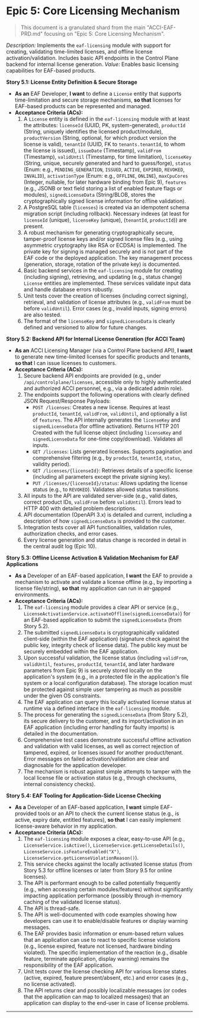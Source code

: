 # Epic 5: Core Licensing Mechanism
>
> This document is a granulated shard from the main "ACCI-EAF-PRD.md" focusing on "Epic 5: Core Licensing Mechanism".

*Description:* Implements the `eaf-licensing` module with support for creating, validating time-limited licenses, and offline license activation/validation. Includes basic API endpoints in the Control Plane backend for internal license generation.
*Value:* Enables basic licensing capabilities for EAF-based products.

**Story 5.1: License Entity Definition & Secure Storage**

* **As an** EAF Developer, **I want** to define a `License` entity that supports time-limitation and secure storage mechanisms, **so that** licenses for EAF-based products can be represented and managed.
* **Acceptance Criteria (ACs):**
    1. A `License` entity is defined in the `eaf-licensing` module with at least the attributes: `licenseId` (UUID, PK, system-generated), `productId` (String, uniquely identifies the licensed product/module), `productVersion` (String, optional, for which product version the license is valid), `tenantId` (UUID, FK to `tenants.tenantId`, to whom the license is issued), `issueDate` (Timestamp), `validFrom` (Timestamp), `validUntil` (Timestamp, for time limitation), `licenseKey` (String, unique, securely generated and hard to guess/forge), `status` (Enum: e.g., `PENDING_GENERATION`, `ISSUED`, `ACTIVE`, `EXPIRED`, `REVOKED`, `INVALID`), `activationType` (Enum: e.g., `OFFLINE`, `ONLINE`), `maxCpuCores` (Integer, nullable, for later hardware binding from Epic 9), `features` (e.g., JSONB or text field storing a list of enabled feature flags or modules), `signedLicenseData` (String/BLOB, stores the cryptographically signed license information for offline validation).
    2. A PostgreSQL table (`licenses`) is created via an idempotent schema migration script (including rollback). Necessary indexes (at least for `licenseId` (unique), `licenseKey` (unique), (`tenantId`, `productId`)) are present.
    3. A robust mechanism for generating cryptographically secure, tamper-proof license keys and/or signed license files (e.g., using asymmetric cryptography like RSA or ECDSA) is implemented. The private key for signing is managed securely and is not part of the EAF code or the deployed application. The key management process (generation, storage, rotation of the private key) is documented.
    4. Basic backend services in the `eaf-licensing` module for creating (including signing), retrieving, and updating (e.g., status change) `License` entities are implemented. These services validate input data and handle database errors robustly.
    5. Unit tests cover the creation of licenses (including correct signing), retrieval, and validation of license attributes (e.g., `validFrom` must be before `validUntil`). Error cases (e.g., invalid inputs, signing errors) are also tested.
    6. The format of the `licenseKey` and `signedLicenseData` is clearly defined and versioned to allow for future changes.

**Story 5.2: Backend API for Internal License Generation (for ACCI Team)**

* **As an** ACCI Licensing Manager (via a Control Plane backend API), **I want** to generate new time-limited licenses for specific products and tenants, **so that** I can issue licenses to customers.
* **Acceptance Criteria (ACs):**
    1. Secure backend API endpoints are provided (e.g., under `/api/controlplane/licenses`, accessible only to highly authenticated and authorized ACCI personnel, e.g., via a dedicated admin role).
    2. The endpoints support the following operations with clearly defined JSON Request/Response Payloads:
        * `POST /licenses`: Creates a new license. Requires at least `productId`, `tenantId`, `validFrom`, `validUntil`, and optionally a list of `features`. The API internally generates the `licenseKey` and `signedLicenseData` (for offline activation). Returns HTTP 201 Created with the full license object (including `licenseKey` and `signedLicenseData` for one-time copy/download). Validates all inputs.
        * `GET /licenses`: Lists generated licenses. Supports pagination and comprehensive filtering (e.g., by `productId`, `tenantId`, `status`, validity period).
        * `GET /licenses/{licenseId}`: Retrieves details of a specific license (including all parameters except the private signing key).
        * `PUT /licenses/{licenseId}/status`: Allows updating the license status (e.g., to `REVOKED`). Validates allowed status transitions.
    3. All inputs to the API are validated server-side (e.g., valid dates, correct product IDs, `validFrom` before `validUntil`). Errors lead to HTTP 400 with detailed problem descriptions.
    4. API documentation (OpenAPI 3.x) is detailed and current, including a description of how `signedLicenseData` is provided to the customer.
    5. Integration tests cover all API functionalities, validation rules, authorization checks, and error cases.
    6. Every license generation and status change is recorded in detail in the central audit log (Epic 10).

**Story 5.3: Offline License Activation & Validation Mechanism for EAF Applications**

* **As a** Developer of an EAF-based application, **I want** the EAF to provide a mechanism to activate and validate a license offline (e.g., by importing a license file/string), **so that** my application can run in air-gapped environments.
* **Acceptance Criteria (ACs):**
    1. The `eaf-licensing` module provides a clear API or service (e.g., `LicenseActivationService.activateOffline(signedLicenseData)`) for an EAF-based application to submit the `signedLicenseData` (from Story 5.2).
    2. The submitted `signedLicenseData` is cryptographically validated client-side (within the EAF application) (signature check against the public key, integrity check of license data). The public key must be securely embedded within the EAF application.
    3. Upon successful validation, the license status (including `validFrom`, `validUntil`, `features`, `productId`, `tenantId`, and later hardware parameters from Epic 9) is securely stored locally on the application's system (e.g., in a protected file in the application's file system or a local configuration database). The storage location must be protected against simple user tampering as much as possible under the given OS constraints.
    4. The EAF application can query this locally activated license status at runtime via a defined interface in the `eaf-licensing` module.
    5. The process for generating the `signedLicenseData` (from Story 5.2), its secure delivery to the customer, and its import/activation in an EAF application (including error handling for faulty imports) is detailed in the documentation.
    6. Comprehensive test cases demonstrate successful offline activation and validation with valid licenses, as well as correct rejection of tampered, expired, or licenses issued for another product/tenant. Error messages on failed activation/validation are clear and diagnosable for the application developer.
    7. The mechanism is robust against simple attempts to tamper with the local license file or activation status (e.g., through checksums, internal consistency checks).

**Story 5.4: EAF Tooling for Application-Side License Checking**

* **As a** Developer of an EAF-based application, **I want** simple EAF-provided tools or an API to check the current license status (e.g., is active, expiry date, entitled features), **so that** I can easily implement license-aware behavior in my application.
* **Acceptance Criteria (ACs):**
    1. The `eaf-licensing` module exposes a clear, easy-to-use API (e.g., `LicenseService.isActive()`, `LicenseService.getLicenseDetails()`, `LicenseService.isFeatureEnabled("X")`, `LicenseService.getLicenseViolationReason()`).
    2. This service checks against the locally activated license status (from Story 5.3 for offline licenses or later from Story 9.5 for online licenses).
    3. The API is performant enough to be called potentially frequently (e.g., when accessing certain modules/features) without significantly impacting application performance (possibly through in-memory caching of the validated license status).
    4. The API is thread-safe.
    5. The API is well-documented with code examples showing how developers can use it to enable/disable features or display warning messages.
    6. The EAF provides basic information or enum-based return values that an application can use to react to specific license violations (e.g., license expired, feature not licensed, hardware binding violated). The specific implementation of the reaction (e.g., disable feature, terminate application, display warning) remains the responsibility of the EAF application.
    7. Unit tests cover the license checking API for various license states (active, expired, feature present/absent, etc.) and error cases (e.g., no license activated).
    8. The API returns clear and possibly localizable messages (or codes that the application can map to localized messages) that an application can display to the end-user in case of license problems.

---
